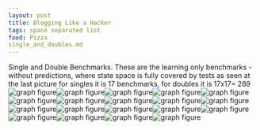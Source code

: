 ```yaml
---
layout: post
title: Blogging Like a Hacker
tags: space separated list
food: Pizza
single_and_doubles.md
---
```


Single and Double Benchmarks. These are the learning only benchmarks - without predictions, where state space is fully covered by tests as seen at the last picture for singles it is 17 benchmarks, for doubles it is 17x17= 289
<img src=".\images\single\single.png" alt="graph figure"><img src=".\images\double\AVL_box.png" alt="graph figure"><img src=".\images\double\A_box.png" alt="graph figure"><img src=".\images\double\CYPHERD_box.png" alt="graph figure"><img src=".\images\double\EGG_box.png" alt="graph figure"><img src=".\images\double\FACE_box.png" alt="graph figure"><img src=".\images\double\FLOYD_box.png" alt="graph figure"><img src=".\images\double\F_box.png" alt="graph figure"><img src=".\images\double\H_box.png" alt="graph figure"><img src=".\images\double\JSOND_box.png" alt="graph figure"><img src=".\images\double\K_box.png" alt="graph figure"><img src=".\images\double\O_box.png" alt="graph figure"><img src=".\images\double\PDFD_box.png" alt="graph figure"><img src=".\images\double\RB_box.png" alt="graph figure"><img src=".\images\double\ROD_box.png" alt="graph figure"><img src=".\images\double\SMATRIX_box.png" alt="graph figure"><img src=".\images\double\SORTD_box.png" alt="graph figure"><img src=".\images\double\ZB_box.png" alt="graph figure"><img src=".\images\single\double.png" alt="graph figure">